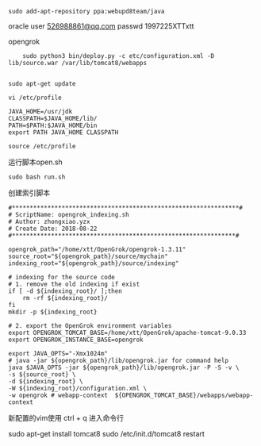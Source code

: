 ```shell
sudo add-apt-repository ppa:webupd8team/java
```

oracle
user  526988861@qq.com
passwd 1997225XTTxtt

opengrok

```shell
    sudo python3 bin/deploy.py -c etc/configuration.xml -D lib/source.war /var/lib/tomcat8/webapps


```

```shell
sudo apt-get update

vi /etc/profile

JAVA_HOME=/usr/jdk
CLASSPATH=$JAVA_HOME/lib/
PATH=$PATH:$JAVA_HOME/bin
export PATH JAVA_HOME CLASSPATH

source /etc/profile
```



运行脚本open.sh

```shell
sudo bash run.sh
```



创建索引脚本
```shell
#****************************************************************#
# ScriptName: opengrok_indexing.sh
# Author: zhongxiao.yzx
# Create Date: 2018-08-22
#***************************************************************#

opengrok_path="/home/xtt/OpenGrok/opengrok-1.3.11"
source_root="${opengrok_path}/source/mychain"
indexing_root="${opengrok_path}/source/indexing"

# indexing for the source code
# 1. remove the old indexing if exist
if [ -d ${indexing_root}/ ];then
    rm -rf ${indexing_root}/
fi
mkdir -p ${indexing_root}

# 2. export the OpenGrok environment variables
export OPENGROK_TOMCAT_BASE=/home/xtt/OpenGrok/apache-tomcat-9.0.33
export OPENGROK_INSTANCE_BASE=opengrok

export JAVA_OPTS="-Xmx1024m"
# java -jar ${opengrok_path}/lib/opengrok.jar for command help
java $JAVA_OPTS -jar ${opengrok_path}/lib/opengrok.jar -P -S -v \
-s ${source_root} \
-d ${indexing_root} \
-W ${indexing_root}/configuration.xml \
-w opengrok # webapp-context  ${OPENGROK_TOMCAT_BASE}/webapps/webapp-context 
```


新配置的vim使用
ctrl + q 进入命令行

sudo apt-get install tomcat8 
sudo /etc/init.d/tomcat8 restart 